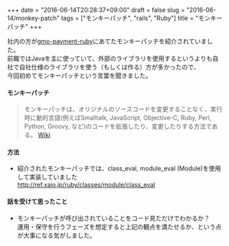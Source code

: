 +++
date = "2016-06-14T20:28:37+09:00"
draft = false
slug = "2016-06-14/monkey-patch"
tags = ["モンキーパッチ", "rails", "Ruby"]
title = "モンキーパッチ"
+++

社内の方が[gmo-payment-ruby](https://github.com/t-k/gmo-payment-ruby)にあてたモンキーパッチを紹介されていました。<br>
前職ではJavaを主に使っていて、外部のライブラリを使用するというよりも自社で自社仕様のライブラリを使う（もしくは作る）方が多かったので、<br>
今回初めてモンキーパッチという言葉を聞きました。<br>

#### モンキーパッチ

> モンキーパッチは、オリジナルのソースコードを変更することなく、実行時に動的言語(例えばSmalltalk, JavaScript, Objective-C, Ruby, Perl, Python, Groovy, など)のコードを拡張したり、変更したりする方法である。
[Wiki](https://ja.wikipedia.org/wiki/%E3%83%A2%E3%83%B3%E3%82%AD%E3%83%BC%E3%83%91%E3%83%83%E3%83%81)

#### 方法

* 紹介されたモンキーパッチでは、class_eval, module_eval (Module)を使用して実装していました<br>
http://ref.xaio.jp/ruby/classes/module/class_eval

#### 話を受けて思ったこと

* モンキーパッチが呼び出されていることをコード見ただけでわかるか？<br>
運用・保守を行うフェーズを想定すると上記の観点を満たせるか、という点が大事になる気がしました。<br>
